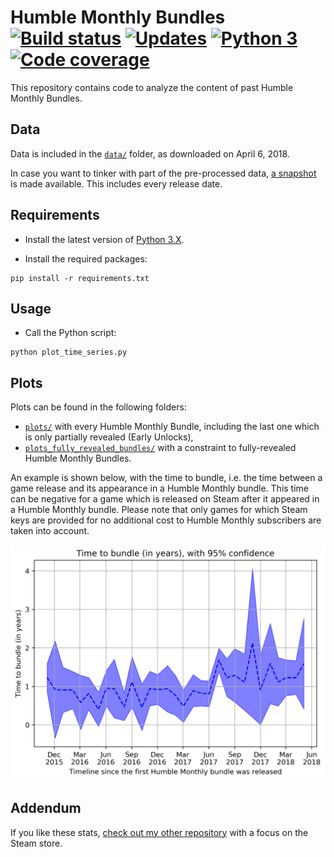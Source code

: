 # Humble Monthly Bundles  [![Build status][Build image]][Build] [![Updates][Dependency image]][PyUp] [![Python 3][Python3 image]][PyUp] [![Code coverage][Codecov image]][Codecov]

  [Build]: https://travis-ci.org/woctezuma/humble-monthly
  [Build image]: https://travis-ci.org/woctezuma/humble-monthly.svg?branch=master

  [PyUp]: https://pyup.io/repos/github/woctezuma/humble-monthly/
  [Dependency image]: https://pyup.io/repos/github/woctezuma/humble-monthly/shield.svg
  [Python3 image]: https://pyup.io/repos/github/woctezuma/humble-monthly/python-3-shield.svg

  [Codecov]: https://codecov.io/gh/woctezuma/humble-monthly
  [Codecov image]: https://codecov.io/gh/woctezuma/humble-monthly/branch/master/graph/badge.svg

This repository contains code to analyze the content of past Humble Monthly Bundles.

## Data ##

Data is included in the [`data/`](data/) folder, as downloaded on April 6, 2018.

In case you want to tinker with part of the pre-processed data, [a snapshot](https://gist.githubusercontent.com/woctezuma/e9355ea0dfa30746ccf101b2053c064a/raw/c7f990eda6e9dd74deaa42869e6f29d08ace7efc/humble_monthly_data.txt) is made available. This includes every release date.

## Requirements ##

- Install the latest version of [Python 3.X](https://www.python.org/downloads/).

- Install the required packages:

```
pip install -r requirements.txt
```

## Usage ##

- Call the Python script:

```
python plot_time_series.py
```

## Plots ##

Plots can be found in the following folders:
 * [`plots/`](plots/) with every Humble Monthly Bundle, including the last one which is only partially revealed (Early Unlocks),
 * [`plots_fully_revealed_bundles/`](plots_fully_revealed_bundles/) with a constraint to fully-revealed Humble Monthly Bundles.  

An example is shown below, with the time to bundle, i.e. the time between a game release and its appearance in a Humble Monthly bundle. This time can be negative for a game which is released on Steam after it appeared in a Humble Monthly bundle. Please note that only games for which Steam keys are provided for no additional cost to Humble Monthly subscribers are taken into account. 

![Time to bundle](plots/time_to_bundle__in_years_.png)

## Addendum

If you like these stats, [check out my other repository](https://github.com/woctezuma/steam-api) with a focus on the Steam store.
